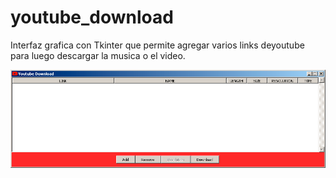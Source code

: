 # youtube_download
Interfaz grafica con Tkinter que permite agregar varios links deyoutube para luego descargar la musica o el video.

![Image text](https://github.com/Matracks/youtube_download/blob/main/images/gui.png)
